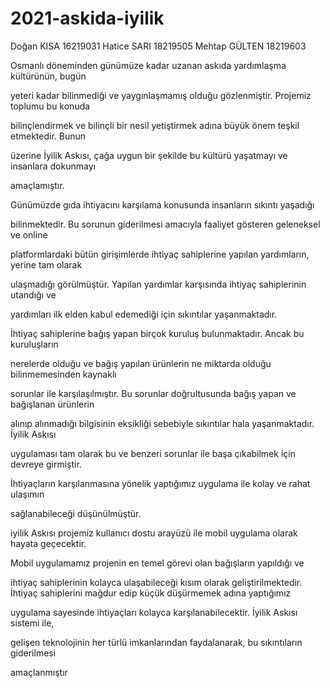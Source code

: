 # 2021-askida-iyilik

Doğan KISA 16219031
Hatice SARI 18219505
Mehtap GÜLTEN 18219603

Osmanlı döneminden günümüze kadar uzanan askıda yardımlaşma kültürünün, bugün 

yeteri kadar bilinmediği ve yaygınlaşmamış olduğu gözlenmiştir. Projemiz toplumu bu konuda 

bilinçlendirmek ve bilinçli bir nesil yetiştirmek adına büyük önem teşkil etmektedir. Bunun 

üzerine İyilik Askısı, çağa uygun bir şekilde bu kültürü yaşatmayı ve insanlara dokunmayı 

amaçlamıştır. 

Günümüzde gıda ihtiyacını karşılama konusunda insanların sıkıntı yaşadığı 

bilinmektedir. Bu sorunun giderilmesi amacıyla faaliyet gösteren geleneksel ve online 

platformlardaki bütün girişimlerde ihtiyaç sahiplerine yapılan yardımların, yerine tam olarak 

ulaşmadığı görülmüştür. Yapılan yardımlar karşısında ihtiyaç sahiplerinin utandığı ve 

yardımları ilk elden kabul edemediği için sıkıntılar yaşanmaktadır. 

İhtiyaç sahiplerine bağış yapan birçok kuruluş bulunmaktadır. Ancak bu kuruluşların 

nerelerde olduğu ve bağış yapılan ürünlerin ne miktarda olduğu bilinmemesinden kaynaklı 

sorunlar ile karşılaşılmıştır. Bu sorunlar doğrultusunda bağış yapan ve bağışlanan ürünlerin 

alınıp alınmadığı bilgisinin eksikliği sebebiyle sıkıntılar hala yaşanmaktadır. İyilik Askısı 

uygulaması tam olarak bu ve benzeri sorunlar ile başa çıkabilmek için devreye girmiştir. 

İhtiyaçların karşılanmasına yönelik yaptığımız uygulama ile kolay ve rahat ulaşımın 

sağlanabileceği düşünülmüştür. 

iyilik Askısı projemiz kullanıcı dostu arayüzü ile mobil uygulama olarak hayata geçecektir. 

Mobil uygulamamız projenin en temel görevi olan bağışların yapıldığı ve 

ihtiyaç sahiplerinin kolayca ulaşabileceği kısım olarak geliştirilmektedir. İhtiyaç sahiplerini mağdur edip küçük düşürmemek adına yaptığımız 

uygulama sayesinde ihtiyaçları kolayca karşılanabilecektir. İyilik Askısı sistemi ile, 

gelişen teknolojinin her türlü imkanlarından faydalanarak, bu sıkıntıların giderilmesi 

amaçlanmıştır 
